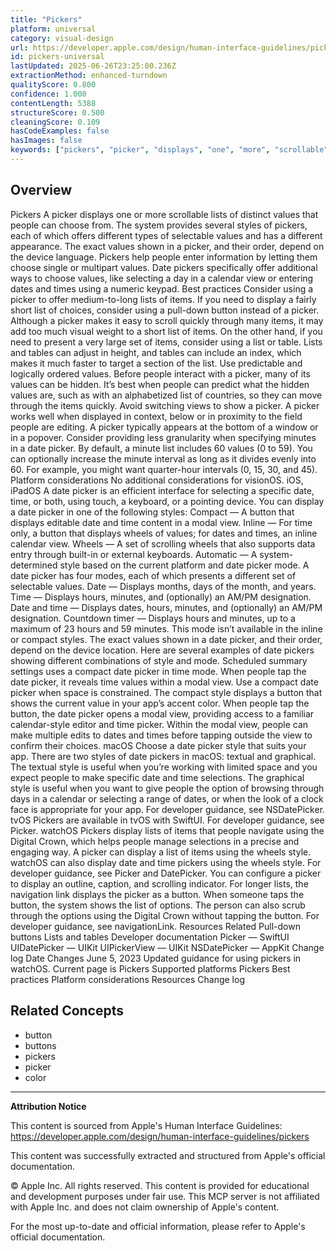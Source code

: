 ```yaml
---
title: "Pickers"
platform: universal
category: visual-design
url: https://developer.apple.com/design/human-interface-guidelines/pickers
id: pickers-universal
lastUpdated: 2025-06-26T23:25:00.236Z
extractionMethod: enhanced-turndown
qualityScore: 0.800
confidence: 1.000
contentLength: 5388
structureScore: 0.500
cleaningScore: 0.109
hasCodeExamples: false
hasImages: false
keywords: ["pickers", "picker", "displays", "one", "more", "scrollable", "lists", "distinct", "values", "that"]
---
```

## Overview

Pickers A picker displays one or more scrollable lists of distinct values that people can choose from. The system provides several styles of pickers, each of which offers different types of selectable values and has a different appearance. The exact values shown in a picker, and their order, depend on the device language. Pickers help people enter information by letting them choose single or multipart values. Date pickers specifically offer additional ways to choose values, like selecting a day in a calendar view or entering dates and times using a numeric keypad. Best practices Consider using a picker to offer medium-to-long lists of items. If you need to display a fairly short list of choices, consider using a pull-down button instead of a picker. Although a picker makes it easy to scroll quickly through many items, it may add too much visual weight to a short list of items. On the other hand, if you need to present a very large set of items, consider using a list or table. Lists and tables can adjust in height, and tables can include an index, which makes it much faster to target a section of the list. Use predictable and logically ordered values. Before people interact with a picker, many of its values can be hidden. It’s best when people can predict what the hidden values are, such as with an alphabetized list of countries, so they can move through the items quickly. Avoid switching views to show a picker. A picker works well when displayed in context, below or in proximity to the field people are editing. A picker typically appears at the bottom of a window or in a popover. Consider providing less granularity when specifying minutes in a date picker. By default, a minute list includes 60 values (0 to 59). You can optionally increase the minute interval as long as it divides evenly into 60. For example, you might want quarter-hour intervals (0, 15, 30, and 45). Platform considerations No additional considerations for visionOS. iOS, iPadOS A date picker is an efficient interface for selecting a specific date, time, or both, using touch, a keyboard, or a pointing device. You can display a date picker in one of the following styles: Compact — A button that displays editable date and time content in a modal view. Inline — For time only, a button that displays wheels of values; for dates and times, an inline calendar view. Wheels — A set of scrolling wheels that also supports data entry through built-in or external keyboards. Automatic — A system-determined style based on the current platform and date picker mode. A date picker has four modes, each of which presents a different set of selectable values. Date — Displays months, days of the month, and years. Time — Displays hours, minutes, and (optionally) an AM/PM designation. Date and time — Displays dates, hours, minutes, and (optionally) an AM/PM designation. Countdown timer — Displays hours and minutes, up to a maximum of 23 hours and 59 minutes. This mode isn’t available in the inline or compact styles. The exact values shown in a date picker, and their order, depend on the device location. Here are several examples of date pickers showing different combinations of style and mode. Scheduled summary settings uses a compact date picker in time mode. When people tap the date picker, it reveals time values within a modal view. Use a compact date picker when space is constrained. The compact style displays a button that shows the current value in your app’s accent color. When people tap the button, the date picker opens a modal view, providing access to a familiar calendar-style editor and time picker. Within the modal view, people can make multiple edits to dates and times before tapping outside the view to confirm their choices. macOS Choose a date picker style that suits your app. There are two styles of date pickers in macOS: textual and graphical. The textual style is useful when you’re working with limited space and you expect people to make specific date and time selections. The graphical style is useful when you want to give people the option of browsing through days in a calendar or selecting a range of dates, or when the look of a clock face is appropriate for your app. For developer guidance, see NSDatePicker. tvOS Pickers are available in tvOS with SwiftUI. For developer guidance, see Picker. watchOS Pickers display lists of items that people navigate using the Digital Crown, which helps people manage selections in a precise and engaging way. A picker can display a list of items using the wheels style. watchOS can also display date and time pickers using the wheels style. For developer guidance, see Picker and DatePicker. You can configure a picker to display an outline, caption, and scrolling indicator. For longer lists, the navigation link displays the picker as a button. When someone taps the button, the system shows the list of options. The person can also scrub through the options using the Digital Crown without tapping the button. For developer guidance, see navigationLink. Resources Related Pull-down buttons Lists and tables Developer documentation Picker — SwiftUI UIDatePicker — UIKit UIPickerView — UIKit NSDatePicker — AppKit Change log Date Changes June 5, 2023 Updated guidance for using pickers in watchOS. Current page is Pickers Supported platforms Pickers Best practices Platform considerations Resources Change log

## Related Concepts

- button
- buttons
- pickers
- picker
- color

---

**Attribution Notice**

This content is sourced from Apple's Human Interface Guidelines: https://developer.apple.com/design/human-interface-guidelines/pickers

This content was successfully extracted and structured from Apple's official documentation.

© Apple Inc. All rights reserved. This content is provided for educational and development purposes under fair use. This MCP server is not affiliated with Apple Inc. and does not claim ownership of Apple's content.

For the most up-to-date and official information, please refer to Apple's official documentation.
